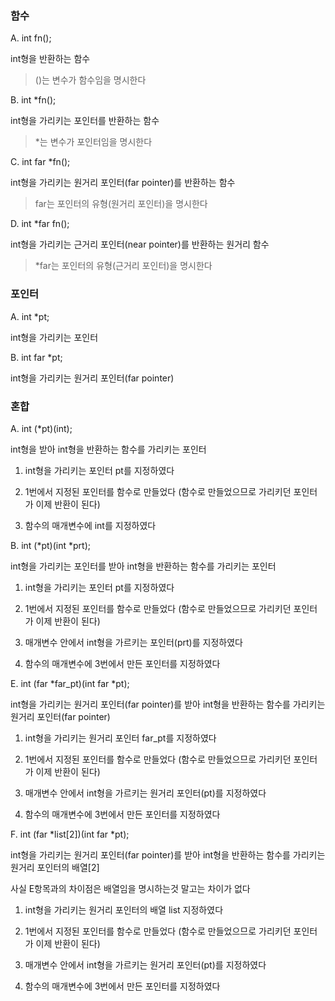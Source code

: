 ### 함수

A. int fn(); 

int형을 반환하는 함수

> ()는 변수가 함수임을 명시한다


B. int \*fn(); 

int형을 가리키는 포인터를 반환하는 함수

> \*는 변수가 포인터임을 명시한다


C. int far \*fn(); 

int형을 가리키는 원거리 포인터(far pointer)를 반환하는 함수

> far는 포인터의 유형(원거리 포인터)을 명시한다


D. int \*far fn(); 

int형을 가리키는 근거리 포인터(near pointer)를 반환하는 원거리 함수

> \*far는 포인터의 유형(근거리 포인터)을 명시한다


### 포인터

A. int \*pt; 

int형을 가리키는 포인터


B. int far \*pt; 

int형을 가리키는 원거리 포인터(far pointer)


### 혼합

A. int (\*pt)(int); 

int형을 받아 int형을 반환하는 함수를 가리키는 포인터

1. int형을 가리키는 포인터 pt를 지정하였다

2. 1번에서 지정된 포인터를 함수로 만들었다 (함수로 만들었으므로 가리키던 포인터가 이제 반환이 된다)

3. 함수의 매개변수에 int를 지정하였다


B. int (\*pt)(int \*prt); 

int형을 가리키는 포인터를 받아 int형을 반환하는 함수를 가리키는 포인터

1. int형을 가리키는 포인터 pt를 지정하였다

2. 1번에서 지정된 포인터를 함수로 만들었다 (함수로 만들었으므로 가리키던 포인터가 이제 반환이 된다)

3. 매개변수 안에서 int형을 가르키는 포인터(prt)를 지정하였다

3. 함수의 매개변수에 3번에서 만든 포인터를 지정하였다


E. int (far \*far_pt)(int far \*pt); 

int형을 가리키는 원거리 포인터(far pointer)를 받아 int형을 반환하는 함수를 가리키는 원거리 포인터(far pointer)

1. int형을 가리키는 원거리 포인터 far_pt를 지정하였다

2. 1번에서 지정된 포인터를 함수로 만들었다 (함수로 만들었으므로 가리키던 포인터가 이제 반환이 된다)

3. 매개변수 안에서 int형을 가르키는 원거리 포인터(pt)를 지정하였다

4. 함수의 매개변수에 3번에서 만든 포인터를 지정하였다


F. int (far \*list[2])(int far \*pt);

int형을 가리키는 원거리 포인터(far pointer)를 받아 int형을 반환하는 함수를 가리키는 원거리 포인터의 배열\[2]

사실 E항목과의 차이점은 배열임을 명시하는것 말고는 차이가 없다

1. int형을 가리키는 원거리 포인터의 배열 list 지정하였다

2. 1번에서 지정된 포인터를 함수로 만들었다 (함수로 만들었으므로 가리키던 포인터가 이제 반환이 된다)

3. 매개변수 안에서 int형을 가르키는 원거리 포인터(pt)를 지정하였다

4. 함수의 매개변수에 3번에서 만든 포인터를 지정하였다



